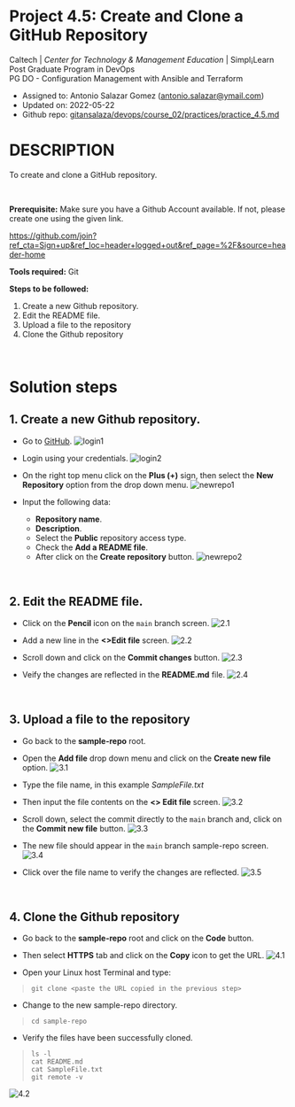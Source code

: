 # Project 4.5: Create and Clone a GitHub Repository

Caltech | _Center for Technology & Management Education_ | Simpl¡Learn <br/>
Post Graduate Program in DevOps <br/>
PG DO - Configuration Management with Ansible and Terraform <br/>

- Assigned to: Antonio Salazar Gomez ([antonio.salazar@ymail.com](mailto:antonio.salazar@ymail.com))
- Updated on:  2022-05-22 
- Github repo: [gitansalaza/devops/course_02/practices/practice_4.5.md](https://github.com/gitansalaza/devops/blob/main/course_02/practices/practice_4.5.md)

# DESCRIPTION
To create and clone a GitHub repository.

<br/>

**Prerequisite:** Make sure you have a Github Account available. If not, please create one using the given link.

https://github.com/join?ref_cta=Sign+up&ref_loc=header+logged+out&ref_page=%2F&source=header-home

**Tools required:** Git

**Steps to be followed:**
1. Create a new Github repository.
2. Edit the README file.
3. Upload a file to the repository
4. Clone the Github repository

<br/>

# Solution steps 
## 1. Create a new Github repository.
- Go to [GitHub](https://github.com/).
![login1](images/4.5_create_and_clone_a_git_repo_01.jpg)

- Login using your credentials.
![login2](images/4.5_create_and_clone_a_git_repo_02.jpg)

- On the right top menu click on the **Plus (+)** sign, then select the **New Repository** option from the drop down menu.
![newrepo1](images/4.5_create_and_clone_a_git_repo_03.jpg)

- Input the following data:
  - **Repository name**.
  - **Description**.
  - Select the **Public** repository access type.
  - Check the **Add a README file**.
  - After click on the **Create repository** button.
![newrepo2](images/4.5_create_and_clone_a_git_repo_04.jpg)

<br/>

## 2. Edit the README file.

- Click on the **Pencil** icon on the `main` branch screen.
![2.1](images/4.5_create_and_clone_a_git_repo_04a.jpg)

- Add a new line in the **\<>Edit file** screen.
![2.2](images/4.5_create_and_clone_a_git_repo_04b.jpg)

- Scroll down and click on the **Commit changes** button.
![2.3](images/4.5_create_and_clone_a_git_repo_04c.jpg)

- Veify the changes are reflected in the **README.md** file.
![2.4](images/4.5_create_and_clone_a_git_repo_04d.jpg)

<br/>

## 3. Upload a file to the repository
- Go back to the **sample-repo** root.
- Open the **Add file** drop down menu and click on the **Create new file** option.
![3.1](images/4.5_create_and_clone_a_git_repo_05.jpg)

- Type the file name, in this example _SampleFile.txt_
- Then input the file contents on the **\<> Edit file** screen.
![3.2](images/4.5_create_and_clone_a_git_repo_05a.jpg)

- Scroll down, select the commit directly to the `main` branch and, click on the **Commit new file** button.
![3.3](images/4.5_create_and_clone_a_git_repo_05b.jpg)

- The new file should appear in the `main` branch sample-repo screen.
![3.4](images/4.5_create_and_clone_a_git_repo_05c.jpg)

- Click over the file name to verify the changes are reflected.
![3.5](images/4.5_create_and_clone_a_git_repo_05d.jpg)

<br/>

## 4. Clone the Github repository
- Go back to the **sample-repo** root and click on the **Code** button.
- Then select **HTTPS** tab and click on the **Copy** icon to get the URL.
![4.1](images/4.5_create_and_clone_a_git_repo_06.jpg)

- Open your Linux host Terminal and type:
>```
> git clone <paste the URL copied in the previous step>
> ```

- Change to the new sample-repo directory.
>```
> cd sample-repo
> ```

- Verify the files have been successfully cloned.
>```
> ls -l
> cat README.md
> cat SampleFile.txt
> git remote -v
> ```

![4.2](images/4.5_create_and_clone_a_git_repo_07.jpg)

<br/>

